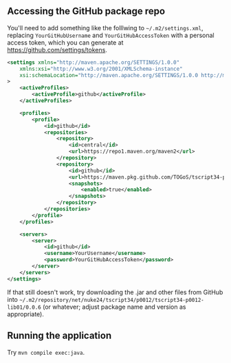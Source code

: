 ## Accessing the GitHub package repo

You'll need to add something like the folllwing to `~/.m2/settings.xml`,
replacing `YourGitHubUsername` and `YourGitHubAccessToken`
with a personal access token, which you can generate at https://github.com/settings/tokens.

```xml
<settings xmlns="http://maven.apache.org/SETTINGS/1.0.0"
	xmlns:xsi="http://www.w3.org/2001/XMLSchema-instance"
	xsi:schemaLocation="http://maven.apache.org/SETTINGS/1.0.0 http://maven.apache.org/xsd/settings-1.0.0.xsd"
>
	<activeProfiles>
		<activeProfile>github</activeProfile>
	</activeProfiles>

	<profiles>
		<profile>
			<id>github</id>
			<repositories>
				<repository>
					<id>central</id>
					<url>https://repo1.maven.org/maven2</url>
				</repository>
				<repository>
					<id>github</id>
					<url>https://maven.pkg.github.com/TOGoS/tscript34-p0012-lib01</url>
					<snapshots>
						<enabled>true</enabled>
					</snapshots>
				</repository>
			</repositories>
		</profile>
	</profiles>

	<servers>
		<server>
			<id>github</id>
			<username>YourUsername</username>
			<password>YourGitHubAccessToken</password>
		</server>
	</servers>
</settings>
```

If that still doesn't work, try downloading the .jar
and other files from GitHub into
`~/.m2/repository/net/nuke24/tscript34/p0012/tscript34-p0012-lib01/0.0.6`
(or whatever; adjust package name and version as appropriate).

## Running the application

Try `mvn compile exec:java`.
